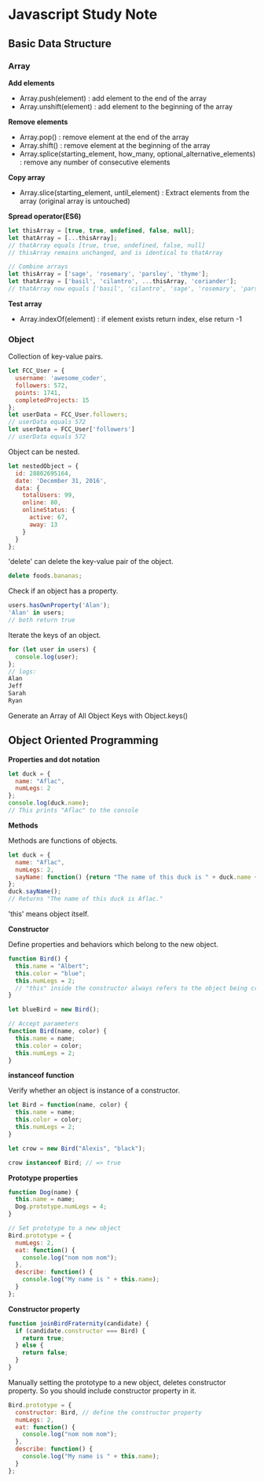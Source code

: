 # Javascript Study Note

## Basic Data Structure

### Array

**Add elements**
- Array.push(element) : add element to the end of the array
- Array.unshift(element) : add element to the beginning of the array

**Remove elements**
- Array.pop() : remove element at the end of the array
- Array.shift() : remove element at the beginning of the array
- Array.splice(starting_element, how_many, optional_alternative_elements) : remove any number of consecutive elements

**Copy array**
- Array.slice(starting_element, until_element) : Extract elements from the array (original array is untouched)

**Spread operator(ES6)**
```javascript
let thisArray = [true, true, undefined, false, null];
let thatArray = [...thisArray];
// thatArray equals [true, true, undefined, false, null]
// thisArray remains unchanged, and is identical to thatArray

// Combine arrays
let thisArray = ['sage', 'rosemary', 'parsley', 'thyme'];
let thatArray = ['basil', 'cilantro', ...thisArray, 'coriander'];
// thatArray now equals ['basil', 'cilantro', 'sage', 'rosemary', 'parsley', 'thyme', 'coriander']
```

**Test array**
- Array.indexOf(element) : if element exists return index, else return -1

### Object

Collection of key-value pairs.

```javascript
let FCC_User = {
  username: 'awesome_coder',
  followers: 572,
  points: 1741,
  completedProjects: 15
};
let userData = FCC_User.followers;
// userData equals 572
let userData = FCC_User['followers']
// userData equals 572
```

Object can be nested.

```javascript
let nestedObject = {
  id: 28802695164,
  date: 'December 31, 2016',
  data: {
    totalUsers: 99,
    online: 80,
    onlineStatus: {
      active: 67,
      away: 13
    }
  }
};
```

'delete' can delete the key-value pair of the object.

```javascript
delete foods.bananas;
```

Check if an object has a property.

```javascript
users.hasOwnProperty('Alan');
'Alan' in users;
// both return true
```

Iterate the keys of an object.

```javascript
for (let user in users) {
  console.log(user);
};
// logs:
Alan
Jeff
Sarah
Ryan
```

Generate an Array of All Object Keys with Object.keys()


## Object Oriented Programming

**Properties and dot notation**

```javascript
let duck = {
  name: "Aflac",
  numLegs: 2
};
console.log(duck.name);
// This prints "Aflac" to the console
```

**Methods**

Methods are functions of objects.

```javascript
let duck = {
  name: "Aflac",
  numLegs: 2,
  sayName: function() {return "The name of this duck is " + duck.name + ".";}
};
duck.sayName();
// Returns "The name of this duck is Aflac."
```

'this' means object itself.

**Constructor**

Define properties and behaviors which belong to the new object.

```javascript
function Bird() {
  this.name = "Albert";
  this.color = "blue";
  this.numLegs = 2;
  // "this" inside the constructor always refers to the object being created
}

let blueBird = new Bird();

// Accept parameters
function Bird(name, color) {
  this.name = name;
  this.color = color;
  this.numLegs = 2;
}
```

**instanceof function**

Verify whether an object is instance of a constructor.

```javascript
let Bird = function(name, color) {
  this.name = name;
  this.color = color;
  this.numLegs = 2;
}

let crow = new Bird("Alexis", "black");

crow instanceof Bird; // => true
```

**Prototype properties**

```javascript
function Dog(name) {
  this.name = name;
  Dog.prototype.numLegs = 4;
}

// Set prototype to a new object
Bird.prototype = {
  numLegs: 2, 
  eat: function() {
    console.log("nom nom nom");
  },
  describe: function() {
    console.log("My name is " + this.name);
  }
};
```

**Constructor property**

```javascript
function joinBirdFraternity(candidate) {
  if (candidate.constructor === Bird) {
    return true;
  } else {
    return false;
  }
}
```

Manually setting the prototype to a new object, deletes constructor property.
So you should include constructor property in it.

```javascript
Bird.prototype = {
  constructor: Bird, // define the constructor property
  numLegs: 2,
  eat: function() {
    console.log("nom nom nom");
  },
  describe: function() {
    console.log("My name is " + this.name); 
  }
};
```

